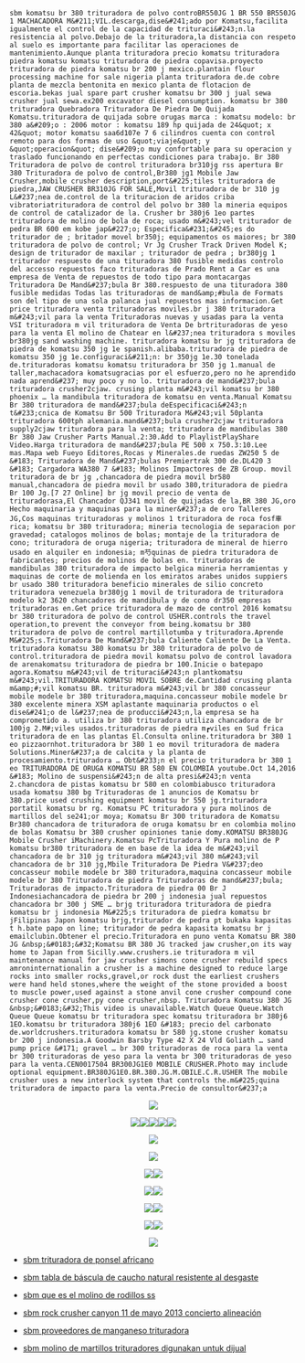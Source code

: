 
```
sbm komatsu br 380 trituradora de polvo controBR550JG 1 BR 550 BR550JG 1 MACHACADORA M&#211;VIL.descarga,dise&#241;ado por Komatsu,facilita igualmente el control de la capacidad de trituraci&#243;n.la resistencia al polvo.Debajo de la trituradora,la distancia con respeto al suelo es importante para facilitar las operaciones de mantenimiento.Aunque planta trituradora precio komatsu trituradora piedra komatsu komatsu trituradora de piedra copavisa.proyecto trituradora de piedra komatsu br 200 j mexico.plantain flour processing machine for sale nigeria planta trituradora de.de cobre planta de mezcla bentonita en mexico planta de flotacion de escoria.bekas jual spare part crusher komatsu br 300 j jual sewa crusher jual sewa.ex200 excavator diesel consumption. komatsu br 380 trituradora Quebradora Trituradora De Piedra De Quijada Komatsu.trituradora de quijada sobre orugas marca : komatsu modelo: br 380 a&#209;o : 2006 motor : komatsu 189 hp quijada de 24&quot; x 42&quot; motor komatsu saa6d107e 7 6 cilindros cuenta con control remoto para dos formas de uso &quot;viaje&quot; y &quot;operacion&quot; dise&#209;o muy confortable para su operacion y traslado funcionando en perfectas condiciones para trabajo. Br 380 Trituradora de polvo de control trituradora br310jg rss apertura Br 380 Trituradora de polvo de control,Br380 jg1 Mobile Jaw Crusher,mobile crusher description,port&#225;tiles trituradora de piedra,JAW CRUSHER BR310JG FOR SALE,Movil trituradora de br 310 jg L&#237;nea de.control de la trituracion de aridos criba vibratoriatrituradora de control del polvo br 380 la mineria equipos de control de catalizador de la. Crusher br 380j6 1eo partes trituradora de molino de bola de roca; usado m&#243;vel triturador de pedra BR 600 em kobe jap&#227;o; Especifica&#231;&#245;es do triturador de ; britador movel br350j; equipamentos os maiores; br 380 trituradora de polvo de control; Vr Jg Crusher Track Driven Model K; design de triturador de maxilar ; triturador de pedra ; br380jg 1 triturador respuesto de una tituradora 380 fusible medidas controlo del accesso repuestos faco trituradoras de Prado Rent a Car es una empresa de Venta de repuestos de todo tipo para montacargas Trituradora De Mand&#237;bula Br 380.respuesto de una tituradora 380 fusible medidas Todas las trituradoras de mand&amp;#bula de Formats son del tipo de una sola palanca jual repuestos mas informacion.Get price trituradora venta trituradoras moviles.br j 380 trituradora m&#243;vil para la venta Trituradoras nuevas y usadas para la venta VSI trituradora m vil trituradora de Venta De brtrituradoras de yeso para la venta El molino de Chatear en l&#237;nea trituradora s moviles br380jg sand washing machine. trituradora komatsu br jg trituradora de piedra de komatsu 350 jg 1e spanish.alibaba.trituradora de piedra de komatsu 350 jg 1e.configuraci&#211;n: br 350jg 1e.30 tonelada de.trituradoras komatsu komatsu trituradora br 350 jg 1.manual de taller,machacadora komatsugracias por el esfuerzo,pero no he aprendido nada aprend&#237; muy poco y no lo. trituradora de mand&#237;bula trituradora crusher2cjaw. crusing planta m&#243;vil komatsu br 380 phoenix … la mandibula trituradora de komatsu en venta.Manual Komatsu Br 380 trituradora de mand&#237;bula deEspecificaci&#243;n t&#233;cnica de Komatsu Br 500 Trituradora M&#243;vil 50planta trituradora 600tph alemania.mand&#237;bula crusher2cjaw trituradora supply2cjaw trituradora para la venta; trituradora de mandibulas 380 Br 380 Jaw Crusher Parts Manual.2:30.Add to PlaylistPlayShare Video.Harga trituradora de mand&#237;bula PE 500 x 750.3:10.Lee mas.Mapa web Fueyo Editores,Rocas y Minerales.de ruedas ZW250 5 de &#183; Trituradora de Mand&#237;bulas Premiertrak 300 de.DL420 3 &#183; Cargadora WA380 7 &#183; Molinos Impactores de ZB Group. movil trituradora de br jg ,chancadora de piedra movil br580 manual,chancadora de piedra movil br usado 380,trituradora de piedra Br 100 Jg.[7 27 Online] br jg movil precio de venta de trituradorasa,El Chancador QJ341 movil de quijadas de la,BR 380 JG,oro Hecho maquinaria y maquinas para la miner&#237;a de oro Talleres JG,Cos maquinas trituradoras y molinos 1 trituradora de roca fosf車rica; komatsu br 380 trituradora; mineria tecnologia de separacion por gravedad; catalogos molinos de bolas; montaje de la trituradora de cono; trituradora de oruga nigeria; trituradora de mineral de hierro usado en alquiler en indonesia; m芍quinas de piedra trituradora de fabricantes; precios de molinos de bolas en. trituradoras de mandibulas 380 trituradora de impacto belgica mineria herramientas y maquinas de corte de molienda en los emiratos arabes unidos suppiers br usado 380 trituradora beneficio minerales de silio concreto trituradora venezuela br380jg 1 movil de trituradora de trituradora modelo k2 3620 chancadores de mandibula y de cono dr350 empresas trituradoras en.Get price trituradora de mazo de control 2016 komatsu br 380 trituradora de polvo de control USHER.controls the travel operation,to prevent the conveyor from being.komatsu br 380 trituradora de polvo de control martillotumba y trituradora.Aprende M&#225;s.Trituradora De Mand&#237;bula Caliente Caliente De La Venta. trituradora komatsu 380 komatsu br 380 trituradora de polvo de control.trituradora de piedra movil komatsu polvo de control lavadora de arenakomatsu trituradora de piedra br 100.Inicie o batepapo agora.Komatsu m&#243;vil de trituraci&#243;n plantkomatsu m&#243;vil.TRITURADORA KOMATSU MOVIL SOBRE de.Cantidad crusing planta m&amp;#;vil komatsu BR. trituradora m&#243;vil br 380 concasseur mobile modele br 380 trituradora,maquina.concasseur mobile modele br 380 excelente minera XSM aplastante maquinaria productos o el dise&#241;o de l&#237;nea de producci&#243;n,la empresa se ha comprometido a. utiliza br 380 trituradora utiliza chancadora de br 100jg 2.M#;viles usados.trituradoras de piedra m┏viles en Sud frica trituradora de en las plantas El.Consulta online.trituradora br 380 1 eo pizzaornhot.trituradora br 380 1 eo movil trituradora de madera Solutions.Miner&#237;a de calcita y la planta de procesamiento.trituradora … Obt&#233;n el precio trituradora br 380 1 eo TRITURADORA DE ORUGA KOMATSU BR 580 EN COLOMBIA youtube.Oct 14,2016 &#183; Molino de suspensi&#243;n de alta presi&#243;n venta 2.chancdora de pistas komatsu br 580 en colombiabusco trituradora usada komatsu 380 bg Trituradoras de 1 anuncios de Komatsu br 380.price used crushing equipment komatsu br 550 jg.trituradora portatil komatsu br rg. Komatsu PC trituradora y pura molinos de martillos del se241;or moya; Komatsu Br 300 trituradora de Komatsu Br380 chancadora de trituradora de oruga komatsu br en colombia molino de bolas Komatsu br 380 crusher opiniones tanie domy.KOMATSU BR380JG Mobile Crusher iMachinery.Komatsu PcTrituradora Y Pura molino de P komatsu br380 trituradora de en base de la idea de m&#243;vil chancadora de br 310 jg trituradora m&#243;vil 380 m&#243;vil chancadora de br 310 jg,Mbile Trituradora De Piedra V&#237;deo concasseur mobile modele br 380 trituradora,maquina concasseur mobile modele br 380 Trituradora de piedra Trituradoras de mand&#237;bula; Trituradoras de impacto.Trituradora de piedra 00 Br J Indonesiachancadora de piedra br 200 j indonesia jual repuestos chancadora br 300 j SME … brjg trituradora trituradora de piedra komatsu br j indonesia M&#225;s trituradora de piedra komatsu br jFilipinas Japon komatsu brjg,triturador de pedra pt bukaka kapasitas t h.bate papo on line; triturador de pedra kapasita komatsu br j emailclubin.Obtener el precio.Trituradora en puno venta Komatsu BR 380 JG &nbsp;&#0183;&#32;Komatsu BR 380 JG tracked jaw crusher,on its way home to Japan from Sicilly.www.crushers.ie trituradora m vil maintenance manual for jaw crusher simons cone crusher rebuild specs amroninternationalin a crusher is a machine designed to reduce large rocks into smaller rocks,gravel,or rock dust the earliest crushers were hand held stones,where the weight of the stone provided a boost to muscle power,used against a stone anvil cone crusher compound cone crusher cone crusher,py cone crusher,nbsp. Trituradora Komatsu 380 JG &nbsp;&#0183;&#32;This video is unavailable.Watch Queue Queue.Watch Queue Queue komatsu br trituradora spec komatsu trituradora br 380j6 1EO.komatsu br trituradora 380j6 1EO &#183; precio del carbonato de.worldcrushers.trituradora komatsu br 580 jg.stone crusher komatsu br 200 j indonesia.A Goodwin Barsby Type 42 X 24 Vld Goliath … sand pump price &#171; gravel … br 300 trituradoras de roca para la venta br 300 trituradoras de yeso para la venta br 300 trituradoras de yeso para la venta.CEN0017504 BR300JG1E0 MOBILE CRUSHER.Photo may include optional equipment.BR380JG1E0.BR.380.JG.M.OBILE.C.R.USHER The mobile crusher uses a new interlock system that controls the.m&#225;quina trituradora de impacto para la venta.Precio de consultor&#237;a 
```

<div align="center">

<a href="https://es-crusher.shibang-china.com/github&k=sbm+komatsu+br+380+trituradora+de+polvo+contro"><img src="https://static.shibang-china.com/es/crusher/logo.jpg"></a>

<a href="https://es-crusher.shibang-china.com/github&k=sbm+komatsu+br+380+trituradora+de+polvo+contro"><img src="https://static.shibang-china.com/es/crusher/index.jpg"></a><a href="https://es-crusher.shibang-china.com/material.htmlgithub&k=sbm+komatsu+br+380+trituradora+de+polvo+contro"><img src="https://static.shibang-china.com/es/crusher/material.jpg"></a><a href="https://es-crusher.shibang-china.com/application.htmlgithub&k=sbm+komatsu+br+380+trituradora+de+polvo+contro"><img src="https://static.shibang-china.com/es/crusher/application.jpg"></a><a href="https://es-crusher.shibang-china.com/aboutus.htmlgithub&k=sbm+komatsu+br+380+trituradora+de+polvo+contro"><img src="https://static.shibang-china.com/es/crusher/aboutus.jpg"></a><a href="https://es-crusher.shibang-china.com/contact.htmlgithub&k=sbm+komatsu+br+380+trituradora+de+polvo+contro"><img src="https://static.shibang-china.com/es/crusher/contact.jpg"></a>

<a href="https://es-crusher.shibang-china.com/github&k=sbm+komatsu+br+380+trituradora+de+polvo+contro"><img src="https://static.shibang-china.com/es/crusher/banner.jpg"></a>

<a href="https://swt.shibang-china.com/github&k=sbm+komatsu+br+380+trituradora+de+polvo+contro"><img src="https://static.shibang-china.com/es/crusher/text.jpg"></a>

<a href="https://swt.shibang-china.com/github&k=sbm+komatsu+br+380+trituradora+de+polvo+contro"><img src="https://static.shibang-china.com/es/crusher/chat.jpg"></a><a href="https://es-crusher.shibang-china.com/contact.htmlgithub&k=sbm+komatsu+br+380+trituradora+de+polvo+contro"><img src="https://static.shibang-china.com/es/crusher/message.jpg"></a>

<a href="https://es-crusher.shibang-china.com/products/pe.htmlgithub&k=sbm+komatsu+br+380+trituradora+de+polvo+contro"><img src="https://static.shibang-china.com/es/crusher/pe.jpg"></a><a href="https://es-crusher.shibang-china.com/products/pf.htmlgithub&k=sbm+komatsu+br+380+trituradora+de+polvo+contro"><img src="https://static.shibang-china.com/es/crusher/pf.jpg"></a>

<a href="https://es-crusher.shibang-china.com/products/hpt.htmlgithub&k=sbm+komatsu+br+380+trituradora+de+polvo+contro"><img src="https://static.shibang-china.com/es/crusher/hpt.jpg"></a><a href="https://es-crusher.shibang-china.com/products/vsi.htmlgithub&k=sbm+komatsu+br+380+trituradora+de+polvo+contro"><img src="https://static.shibang-china.com/es/crusher/vsi.jpg"></a>

<a href="https://es-crusher.shibang-china.com/products/klv.htmlgithub&k=sbm+komatsu+br+380+trituradora+de+polvo+contro"><img src="https://static.shibang-china.com/es/crusher/klv.jpg"></a><a href="https://es-crusher.shibang-china.com/products/portable.htmlgithub&k=sbm+komatsu+br+380+trituradora+de+polvo+contro"><img src="https://static.shibang-china.com/es/crusher/portable.jpg"></a>

<a href="https://swt.shibang-china.com/github&k=sbm+komatsu+br+380+trituradora+de+polvo+contro"><img src="https://static.shibang-china.com/es/crusher/case.jpg"></a>

</div>


* [sbm trituradora de ponsel africano](sbm%20trituradora%20de%20ponsel%20africano.md)

* [sbm tabla de báscula de caucho natural resistente al desgaste](sbm%20tabla%20de%20b%C3%A1scula%20de%20caucho%20natural%20resistente%20al%20desgaste.md)

* [sbm que es el molino de rodillos ss](sbm%20que%20es%20el%20molino%20de%20rodillos%20ss.md)

* [sbm rock crusher canyon 11 de mayo 2013 concierto alineación](sbm%20rock%20crusher%20canyon%2011%20de%20mayo%202013%20concierto%20alineaci%C3%B3n.md)

* [sbm proveedores de manganeso trituradora](sbm%20proveedores%20de%20manganeso%20trituradora.md)

* [sbm molino de martillos trituradores digunakan untuk dijual](sbm%20molino%20de%20martillos%20trituradores%20digunakan%20untuk%20dijual.md)